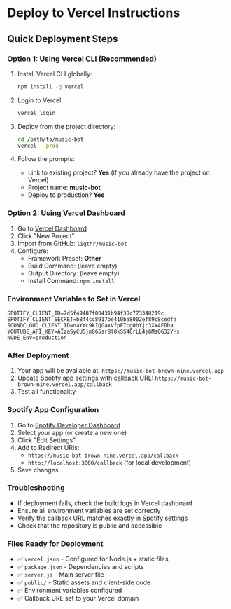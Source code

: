 # Deploy to Vercel Instructions

## Quick Deployment Steps

### Option 1: Using Vercel CLI (Recommended)
1. Install Vercel CLI globally:
   ```bash
   npm install -g vercel
   ```

2. Login to Vercel:
   ```bash
   vercel login
   ```

3. Deploy from the project directory:
   ```bash
   cd /path/to/music-bot
   vercel --prod
   ```

4. Follow the prompts:
   - Link to existing project? **Yes** (if you already have the project on Vercel)
   - Project name: **music-bot**
   - Deploy to production? **Yes**

### Option 2: Using Vercel Dashboard
1. Go to [Vercel Dashboard](https://vercel.com/dashboard)
2. Click "New Project"
3. Import from GitHub: `liqthr/music-bot`
4. Configure:
   - Framework Preset: **Other**
   - Build Command: (leave empty)
   - Output Directory: (leave empty)
   - Install Command: `npm install`

### Environment Variables to Set in Vercel
```
SPOTIFY_CLIENT_ID=7d5f49487f00431b94f30c773348219c
SPOTIFY_CLIENT_SECRET=b844cc8917be410ba8002ef89c8cedfa
SOUNDCLOUD_CLIENT_ID=naYWc9kIQGaxVfpF7cg0bYjc3Xx4F0ha
YOUTUBE_API_KEY=AIzaSyCU5jm865sr8l8kSS4GrLL4j6MsQG32YHs
NODE_ENV=production
```

### After Deployment
1. Your app will be available at: `https://music-bot-brown-nine.vercel.app`
2. Update Spotify app settings with callback URL: `https://music-bot-brown-nine.vercel.app/callback`
3. Test all functionality

### Spotify App Configuration
1. Go to [Spotify Developer Dashboard](https://developer.spotify.com/dashboard)
2. Select your app (or create a new one)
3. Click "Edit Settings"
4. Add to Redirect URIs:
   - `https://music-bot-brown-nine.vercel.app/callback`
   - `http://localhost:3000/callback` (for local development)
5. Save changes

### Troubleshooting
- If deployment fails, check the build logs in Vercel dashboard
- Ensure all environment variables are set correctly
- Verify the callback URL matches exactly in Spotify settings
- Check that the repository is public and accessible

### Files Ready for Deployment
- ✅ `vercel.json` - Configured for Node.js + static files
- ✅ `package.json` - Dependencies and scripts
- ✅ `server.js` - Main server file
- ✅ `public/` - Static assets and client-side code
- ✅ Environment variables configured
- ✅ Callback URL set to your Vercel domain